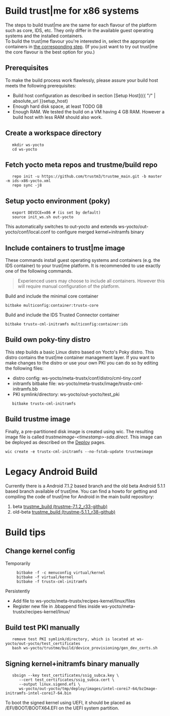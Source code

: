---
---

# Build trust|me for x86 systems

The steps to build trust\|me are the same for each flavour of the platform such as core, IDS, etc. They only differ in the available guest operating systems and the installed containers.   
To build the trust\|me flavour you're interested in, select the appropriate containers in [the corresponding step](#include-containers-to-trustme-image). (If you just want to try out trust\|me the core flavour is the best option for you.)

## Prerequisites

To make the build process work flawlessly, please assure your build host meets the following prerequisites:
   * Build host configuration as described in section [Setup Host]({{ "/" | absolute_url }}setup_host)
   * Enough hard disk space, at least TODO GB
   * Enough RAM. We tested the build on a VM having 4 GB RAM. However a build host with less RAM should also work.

## Create a workspace directory
```
   mkdir ws-yocto
   cd ws-yocto
```

## Fetch yocto meta repos and trustme/build repo
```
   repo init -u https://github.com/trustm3/trustme_main.git -b master -m ids-x86-yocto.xml
   repo sync -j8
```

## Setup yocto environment (poky)
```
   export DEVICE=x86 # (is set by default)
   source init_ws.sh out-yocto
```
   This automatically switches to out-yocto and extends ws-yocto/out-yocto/conf/local.conf to configure merged kernel+initramfs binary

## Include containers to trust\|me image
These commands install guest operating systems and containers (e.g. the IDS container) to your trust\|me platform.
It is recommended to use exactly one of the following commands.
> Experienced users may choose to include all containers. However this will require manual configuration of the platform.

Build and include the minimal core container
```
bitbake multiconfig:container:trustx-core
```

Build and include the IDS Trusted Connector container
```
bitbake trustx-cml-initramfs multiconfig:container:ids
```

## Build own poky-tiny distro
This step builds a basic Linux distro based on Yocto's Poky distro. This distro contains the trust|me container management layer.
If you want to make changes to the distro or use your own PKI you can do so by editing the following files:
   * distro config: ws-yocto/meta-trustx/conf/distro/cml-tiny.conf
   * initramfs bitbake file: ws-yocto/meta-trustx/image/trustx-cml-initramfs.bb
   * PKI symlink/directory: ws-yocto/out-yocto/test_pki

```
   bitbake trustx-cml-initramfs
```

## Build trustme image
Finally, a pre-partitioned disk image is created using wic. The resulting image file is called *trustmeimage-\<timestamp\>-sda.direct*.
This image can be deployed as described on the [Deploy](/deploy/x86) pages.

```
wic create -e trustx-cml-initramfs --no-fstab-update trustmeimage
```
  
# Legacy Android Build

Currently there is a Android 7.1.2 based branch and the old beta Android 5.1.1 based branch
available of trust|me. You can find a howto for getting and compiling the code of trust|me for Android in the
main build repository:

1. beta [trustme_build (trustme-7.1.2_r33-github)](https://github.com/trustm3/trustme_build/tree/trustme-7.1.2_r33-github)
2. old-beta [trustme_build (trustme-5.1.1_r38-github)](https://github.com/trustm3/trustme_build/tree/trustme-5.1.1_r38-github)




# Build tips
## Change kernel config
Temporarily
```
     bitbake -f -c menuconfig virtual/kernel
     bitbake -f virtual/kernel
     bitbake -f trustx-cml-initramfs
```

Persistently
* Add file to ws-yocto/meta-trustx/recipes-kernel/linux/files
* Register new file in .bbappend files inside ws-yocto/meta-trustx/recipes-kernel/linux/

## Build test PKI manually
```
   remove test PKI symlink/directory, which is located at ws-yocto/out-yocto/test_certificates
   bash ws-yocto/trustme/build/device_provisioning/gen_dev_certs.sh
```

## Signing kernel+initramfs binary manually
```
   sbsign --key test_certificates/ssig_subca.key \
      --cert test_certificates/ssig_subca.cert \
      --output linux.sigend.efi \
      ws-yocto/out-yocto/tmp/deploy/images/intel-corei7-64/bzImage-initramfs-intel-corei7-64.bin
```

   To boot the signed kernel using UEFI, it should be placed as /EFI/BOOT/BOOTX64.EFI on the UEFI system partition.
